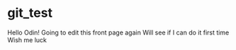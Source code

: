 # git_test
Hello Odin!
Going to edit this front page again
Will see if I can do it first time
Wish me luck
